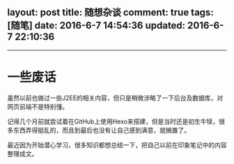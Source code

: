 layout: post
title: 随想杂谈
comment: true
tags: [随笔]
date: 2016-6-7 14:54:36
updated: 2016-6-7 22:10:36
---

------
# 一些废话
虽然以前也做过一些J2EE的相关内容，但只是稍微涉略了一下后台及数据库，对网页前端不是特别懂。

记得几个月前就尝试着在GitHub上使用Hexo来搭建，但是当时还是初生牛犊，很多东西弄得挺乱的，而且到最后也没有让自己感到满意，就搁置了。

最近因为开始潜心学习，很多知识都想总结一下，把自己以前在印象笔记中的内容整理成文。
<!-- more -->

